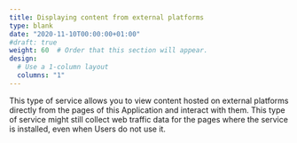 ```yaml
---
title: Displaying content from external platforms
type: blank
date: "2020-11-10T00:00:00+01:00"
#draft: true
weight: 60  # Order that this section will appear. 
design:
  # Use a 1-column layout
  columns: "1"
---
```


This type of service allows you to view content hosted on external platforms directly from the pages of this Application and interact with them.
This type of service might still collect web traffic data for the pages where the service is installed, even when Users do not use it.
